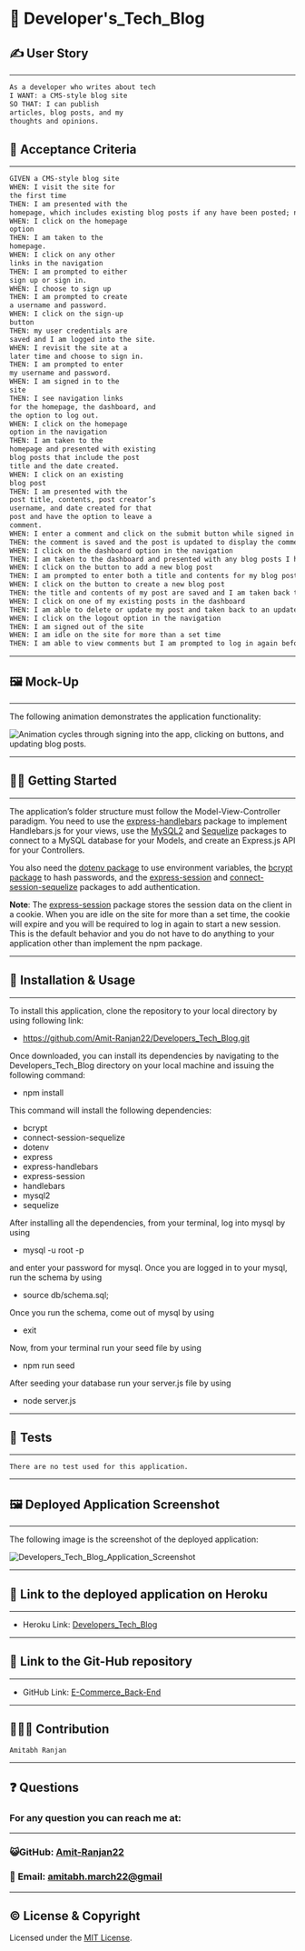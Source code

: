 # 🧮 Developer's_Tech_Blog

## ✍️ User Story

---

```md
As a developer who writes about tech
I WANT: a CMS-style blog site
SO THAT: I can publish
articles, blog posts, and my
thoughts and opinions.
```

## 🤝 Acceptance Criteria

---

```md
GIVEN a CMS-style blog site
WHEN: I visit the site for
the first time
THEN: I am presented with the
homepage, which includes existing blog posts if any have been posted; navigation links for the homepage and the dashboard; and the option to log in.
WHEN: I click on the homepage
option
THEN: I am taken to the
homepage.
WHEN: I click on any other
links in the navigation
THEN: I am prompted to either
sign up or sign in.
WHEN: I choose to sign up
THEN: I am prompted to create
a username and password.
WHEN: I click on the sign-up
button
THEN: my user credentials are
saved and I am logged into the site.
WHEN: I revisit the site at a
later time and choose to sign in.
THEN: I am prompted to enter
my username and password.
WHEN: I am signed in to the
site
THEN: I see navigation links
for the homepage, the dashboard, and
the option to log out.
WHEN: I click on the homepage
option in the navigation
THEN: I am taken to the
homepage and presented with existing
blog posts that include the post
title and the date created.
WHEN: I click on an existing
blog post
THEN: I am presented with the
post title, contents, post creator’s
username, and date created for that
post and have the option to leave a
comment.
WHEN: I enter a comment and click on the submit button while signed in
THEN: the comment is saved and the post is updated to display the comment, the comment creator’s username, and the date created
WHEN: I click on the dashboard option in the navigation
THEN: I am taken to the dashboard and presented with any blog posts I have already created and the option to add a new blog post
WHEN: I click on the button to add a new blog post
THEN: I am prompted to enter both a title and contents for my blog post
WHEN: I click on the button to create a new blog post
THEN: the title and contents of my post are saved and I am taken back to an updated dashboard with my new blog post
WHEN: I click on one of my existing posts in the dashboard
THEN: I am able to delete or update my post and taken back to an updated dashboard
WHEN: I click on the logout option in the navigation
THEN: I am signed out of the site
WHEN: I am idle on the site for more than a set time
THEN: I am able to view comments but I am prompted to log in again before I can add, update, or delete comments
```

---

## 🖼️ Mock-Up

---

The following animation demonstrates the application functionality:

![Animation cycles through signing into the app, clicking on buttons, and updating blog posts.](./assets/14-mvc-homework-demo-01.gif)

---

## 🏃‍♂️ Getting Started

---

The application’s folder structure must follow the Model-View-Controller paradigm. You need to use the [express-handlebars](https://www.npmjs.com/package/express-handlebars) package to implement Handlebars.js for your views, use the [MySQL2](https://www.npmjs.com/package/mysql2) and [Sequelize](https://www.npmjs.com/package/sequelize) packages to connect to a MySQL database for your Models, and create an Express.js API for your Controllers.

You also need the [dotenv package](https://www.npmjs.com/package/dotenv) to use environment variables, the [bcrypt package](https://www.npmjs.com/package/bcrypt) to hash passwords, and the [express-session](https://www.npmjs.com/package/express-session) and [connect-session-sequelize](https://www.npmjs.com/package/connect-session-sequelize) packages to add authentication.

**Note**: The [express-session](https://www.npmjs.com/package/express-session) package stores the session data on the client in a cookie. When you are idle on the site for more than a set time, the cookie will expire and you will be required to log in again to start a new session. This is the default behavior and you do not have to do anything to your application other than implement the npm package.

---

## 💾 Installation & Usage

---

To install this application, clone the repository to your local directory by using following link:

- https://github.com/Amit-Ranjan22/Developers_Tech_Blog.git

Once downloaded, you can install its dependencies by navigating to the Developers_Tech_Blog directory on your local machine and issuing the following command:

- npm install

This command will install the following dependencies:

- bcrypt
- connect-session-sequelize
- dotenv
- express
- express-handlebars
- express-session
- handlebars
- mysql2
- sequelize

After installing all the dependencies, from your terminal, log into mysql by using

- mysql -u root -p

and enter your password for mysql.
Once you are logged in to your mysql, run the schema by using

- source db/schema.sql;

Once you run the schema, come out of mysql by using

- exit

Now, from your terminal run your seed file by using

- npm run seed

After seeding your database run your server.js file by using

- node server.js

---

## 🧪 Tests

---

```
There are no test used for this application.
```

---

## 🖼️ Deployed Application Screenshot

---

The following image is the screenshot of the deployed application:

![Developers_Tech_Blog_Application_Screenshot](./assets/developers-tech-blog-deployedApp-screenshot.png)

---

## 🔌 Link to the deployed application on Heroku

---

- Heroku Link: [Developers_Tech_Blog](https://developer-tech-blog.herokuapp.com/)

---

## 🔌 Link to the Git-Hub repository

---

- GitHub Link: [
  E-Commerce_Back-End](https://github.com/Amit-Ranjan22/Developers_Tech_Blog.git)

---

<h2 id='contribution'>🧑‍🤝‍🧑 Contribution</h2>

    Amitabh Ranjan

---

<h2 id='questions'>❓ Questions</h2>

<h3>For any question you can reach me at:</h3>

---

<h3>😺GitHub: <a href='https://github.com/Amit-Ranjan22'>Amit-Ranjan22</a></h3>

<h3>📩 Email: <a href='https://mail.google.com/'>amitabh.march22@gmail</a></h3>

---

## ©️ License & Copyright

Licensed under the [MIT License](License-Copyright/LICENSE).
